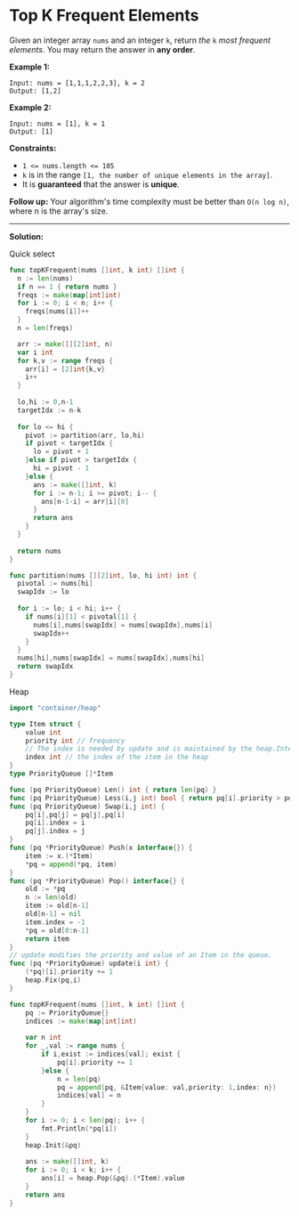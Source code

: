 # Top K Frequent Elements
Given an integer array  `nums`  and an integer  `k`, return  _the_  `k`  _most frequent elements_. You may return the answer in  **any order**.

**Example 1:**

	Input: nums = [1,1,1,2,2,3], k = 2
	Output: [1,2]

**Example 2:**

	Input: nums = [1], k = 1
	Output: [1]

**Constraints:**

-   `1 <= nums.length <= 105`
-   `k`  is in the range  `[1, the number of unique elements in the array]`.
-   It is  **guaranteed**  that the answer is  **unique**.

**Follow up:**  Your algorithm's time complexity must be better than  `O(n log n)`, where n is the array's size.

----

**Solution:**

Quick select

```go
func topKFrequent(nums []int, k int) []int {
  n := len(nums)
  if n == 1 { return nums }
  freqs := make(map[int]int)
  for i := 0; i < n; i++ {
    freqs[nums[i]]++
  }
  n = len(freqs)

  arr := make([][2]int, n)
  var i int
  for k,v := range freqs {
    arr[i] = [2]int{k,v}
    i++
  }
  
  lo,hi := 0,n-1
  targetIdx := n-k
  
  for lo <= hi {
    pivot := partition(arr, lo,hi)
    if pivot < targetIdx {
      lo = pivot + 1
    }else if pivot > targetIdx {
      hi = pivot - 1
    }else {
      ans := make([]int, k)
      for i := n-1; i >= pivot; i-- {
        ans[n-1-i] = arr[i][0]
      }
      return ans
    }
  }
  
  return nums
}

func partition(nums [][2]int, lo, hi int) int {
  pivotal := nums[hi]
  swapIdx := lo
  
  for i := lo; i < hi; i++ {
    if nums[i][1] < pivotal[1] {
      nums[i],nums[swapIdx] = nums[swapIdx],nums[i]
      swapIdx++
    }
  }
  nums[hi],nums[swapIdx] = nums[swapIdx],nums[hi]
  return swapIdx
}
```

Heap

```go
import "container/heap"

type Item struct {
    value int
    priority int // frequency
    // The index is needed by update and is maintained by the heap.Interface methods.
    index int // the index of the item in the heap
}
type PriorityQueue []*Item

func (pq PriorityQueue) Len() int { return len(pq) }
func (pq PriorityQueue) Less(i,j int) bool { return pq[i].priority > pq[j].priority }
func (pq PriorityQueue) Swap(i,j int) {
    pq[i],pq[j] = pq[j],pq[i]
    pq[i].index = i
    pq[j].index = j
}
func (pq *PriorityQueue) Push(x interface{}) {
    item := x.(*Item)
    *pq = append(*pq, item)
}
func (pq *PriorityQueue) Pop() interface{} {
    old := *pq
    n := len(old)
    item := old[n-1]
    old[n-1] = nil
    item.index = -1
    *pq = old[0:n-1]
    return item
}
// update modifies the priority and value of an Item in the queue.
func (pq *PriorityQueue) update(i int) {
    (*pq)[i].priority += 1
    heap.Fix(pq,i)
}

func topKFrequent(nums []int, k int) []int {
    pq := PriorityQueue{}
    indices := make(map[int]int)    
    
    var n int
    for _,val := range nums {
        if i,exist := indices[val]; exist {
            pq[i].priority += 1
        }else {
            n = len(pq)
            pq = append(pq, &Item{value: val,priority: 1,index: n})
            indices[val] = n
        }
    }
    for i := 0; i < len(pq); i++ {
        fmt.Println(*pq[i])
    }
    heap.Init(&pq)
    
    ans := make([]int, k)
    for i := 0; i < k; i++ {
        ans[i] = heap.Pop(&pq).(*Item).value
    }
    return ans
}
```
